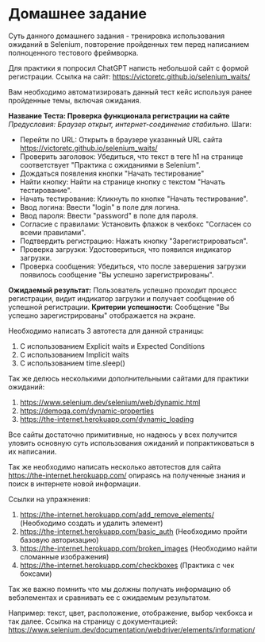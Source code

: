 # Домашнее задание

Суть данного домашнего задания - тренировка использования ожиданий в Selenium, повторение пройденных тем перед написанием полноценного тестового фреймворка.

Для практики я попросил ChatGPT написть небольшой сайт с формой регистрации.
Ссылка на сайт: <https://victoretc.github.io/selenium_waits/>

Вам необходимо автоматизировать данный тест кейс используя ранее пройденные темы, включая ожидания.

**Название Теста: Проверка функционала регистрации на сайте**
*Предусловия: Браузер открыт, интернет-соединение стабильно.*
Шаги:

* Перейти по URL: Открыть в браузере указанный URL сайта <https://victoretc.github.io/selenium_waits/>
* Проверить заголовок: Убедиться, что текст в теге h1 на странице соответствует "Практика с ожиданиями в Selenium".
* Дождаться появления кнопки "Начать тестирование"
* Найти кнопку: Найти на странице кнопку с текстом "Начать тестирование".
* Начать тестирование: Кликнуть по кнопке "Начать тестирование".
* Ввод логина: Ввести "login" в поле для логина.
* Ввод пароля: Ввести "password" в поле для пароля.
* Согласие с правилами: Установить флажок в чекбокс "Согласен со всеми правилами".
* Подтвердить регистрацию: Нажать кнопку "Зарегистрироваться".
* Проверка загрузки: Удостовериться, что появился индикатор загрузки.
* Проверка сообщения: Убедиться, что после завершения загрузки появилось сообщение "Вы успешно зарегистрированы".

**Ожидаемый результат:** Пользователь успешно проходит процесс регистрации, видит индикатор загрузки и получает сообщение об успешной регистрации.
**Критерии успешности:** Сообщение "Вы успешно зарегистрированы" отображается на экране.

Необходимо написать 3 автотеста для данной страницы:

1. С использованием Explicit waits и Expected Conditions
2. С использованием Implicit waits
3. С использованием time.sleep()

Так же делюсь несколькими дополнительными сайтами для практики ожиданий:

1. <https://www.selenium.dev/selenium/web/dynamic.html>
2. <https://demoqa.com/dynamic-properties>
3. <https://the-internet.herokuapp.com/dynamic_loading>

Все сайты достаточно примитивные, но надеюсь у всех получится уловить основную суть использования ожиданий и попрактиковаться в их написании.  

Так же необходимо написать несколько автотестов для сайта <https://the-internet.herokuapp.com/> опираясь на полученные знания и поиск в интернете новой информации.

Ссылки на упражнения:

1. <https://the-internet.herokuapp.com/add_remove_elements/> (Необходимо создать и удалить элемент)
2. <https://the-internet.herokuapp.com/basic_auth> (Необходимо пройти базовую авторизацию)
3. <https://the-internet.herokuapp.com/broken_images> (Необходимо найти сломанные изображения)
4. <https://the-internet.herokuapp.com/checkboxes> (Практика с чек боксами)

Так же важно помнить что мы должны получать информацию об вебэлементах и сравнивать ее с ожидаемым результатом.

Например: текст, цвет, расположение, отображение, выбор чекбокса и так далее. 
Ссылка на страницу с документацией: <https://www.selenium.dev/documentation/webdriver/elements/information/>